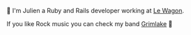 👋 I'm Julien a Ruby and Rails developer working at [Le Wagon](https://www.lewagon.com).

If you like Rock music you can check my band [Grimlake](https://open.spotify.com/album/1PYOoHpIWGTbuR3AmfCrVO?si=S3k30gHqS124ZdoYjLnTCA) 🎸

